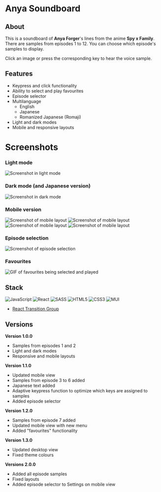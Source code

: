 # Anya Soundboard

## About
This is a soundboard of **Anya Forger**'s lines from the anime **Spy x Family**.
There are samples from episodes 1 to 12.
You can choose which episode's samples to display.

Click an image or press the corresponding key to hear the voice sample.

## Features
- Keypress and click functionality
- Ability to select and play favourites
- Episode selector
- Multilanguage
  - English
  - Japanese
  - Romanized Japanese (Romaji)
- Light and dark modes
- Mobile and responsive layouts

# Screenshots
### Light mode
![Screenshot in light mode](./public/screenshots/screenshot-light-full.png)
### Dark mode (and Japanese version)
![Screenshot in dark mode](./public/screenshots/screenshot-dark-full.png)
### Mobile version
![Screenshot of mobile layout](./public/screenshots/screenshot-dark-mobile.png)
![Screenshot of mobile layout](./public/screenshots/screenshot-dark-mobile-menu.png)
![Screenshot of mobile layout](./public/screenshots/screenshot-light-mobile-menu.png)
![Screenshot of mobile layout](./public/screenshots/screenshot-light-mobile.png)
### Episode selection
![Screenshot of episode selection](./public/screenshots/screenshot-episodeselect.png)
### Favourites
![GIF of favourites being selected and played](./public/screenshots/screenshot-favourites.gif)

## Stack
![JavaScript](https://img.shields.io/badge/javascript-%23323330.svg?style=for-the-badge&logo=javascript&logoColor=%23F7DF1E)
![React](https://img.shields.io/badge/react-%2320232a.svg?style=for-the-badge&logo=react&logoColor=%2361DAFB)
![SASS](https://img.shields.io/badge/SASS-hotpink.svg?style=for-the-badge&logo=SASS&logoColor=white)
![HTML5](https://img.shields.io/badge/html5-%23E34F26.svg?style=for-the-badge&logo=html5&logoColor=white)
![CSS3](https://img.shields.io/badge/css3-%231572B6.svg?style=for-the-badge&logo=css3&logoColor=white)
![MUI](https://img.shields.io/badge/MUI-%230081CB.svg?style=for-the-badge&logo=mui&logoColor=white)
- [React Transition Group](https://reactcommunity.org/react-transition-group/)

## Versions

**Version 1.0.0**
- Samples from episodes 1 and 2
- Light and dark modes
- Responsive and mobile layouts

**Version 1.1.0**
- Updated mobile view
- Samples from episode 3 to 6 added
- Japanese text added
- Adaptive keypress function to optimize which keys are assigned to samples
- Added episode selector

**Version 1.2.0**
- Samples from episode 7 added
- Updated mobile view with new menu
- Added "favourites" functionality

**Version 1.3.0**
- Updated desktop view
- Fixed theme colours

**Versions 2.0.0**
- Added all episode samples
- Fixed layouts
- Added episode selector to Settings on mobile view